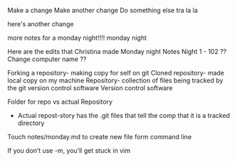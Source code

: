 Make a change
Make another change
Do something else
tra la la

here's another change

more notes for a monday night!!!!
monday night

Here are the edits that Christina made Monday night
Notes Night 1 - 102
 ?? Change computer name ??


Forking a repository- making copy for self on git
Cloned repository- made local copy on my machine
Repository- collection of files being tracked by the git version control software
Version control software 

Folder for repo vs actual Repository 
- Actual repost-story has the .git files that tell the comp that it is a tracked directory


Touch notes/monday.md to create new file form command line



If you don’t use -m, you’ll get stuck in vim
